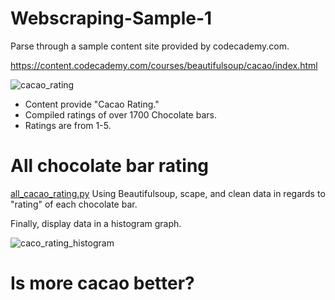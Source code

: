 # Webscraping-Sample-1

Parse through a sample content site provided by codecademy.com.

https://content.codecademy.com/courses/beautifulsoup/cacao/index.html

![cacao_rating](https://user-images.githubusercontent.com/46969960/115655595-71c85980-a2e8-11eb-82a8-d2c2a434d0e9.png)

* Content provide "Cacao Rating."
* Compiled ratings of over 1700 Chocolate bars.
* Ratings are from 1-5.

# All chocolate bar rating #
[all_cacao_rating.py](https://github.com/jacktrinity/Webscraping-Sample-1/blob/main/all_cacao_rating.py)
Using Beautifulsoup, scape, and clean data in regards to "rating" of each chocolate bar.


Finally, display data in a histogram graph.


![caco_rating_histogram](https://user-images.githubusercontent.com/46969960/115656704-83126580-a2ea-11eb-944f-9b0f39ce4b29.png)


# Is more cacao better? #
